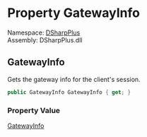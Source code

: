 # Property GatewayInfo

Namespace: [DSharpPlus](DSharpPlus.md)  
Assembly: DSharpPlus.dll

## <a id="DSharpPlus_DiscordShardedClient_GatewayInfo"></a>GatewayInfo

Gets the gateway info for the client's session.

```csharp
public GatewayInfo GatewayInfo { get; }
```

### Property Value

[GatewayInfo](DSharpPlus.Net.GatewayInfo.md)

